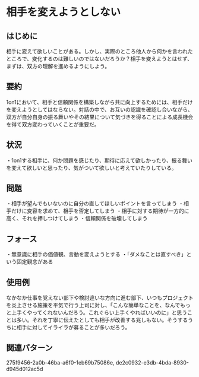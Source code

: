 



# 相手を変えようとしない

## はじめに
  
相手に変えて欲しいことがある。しかし、実際のところ他人から何かを言われたところで、変化するのは難しいのではないだろうか？相手を変えようとはせず、まずは、双方の理解を進めるようにしよう。
## 要約
  
1on1において、相手と信頼関係を構築しながら共に向上するためには、相手だけを変えようとしてはならない。対話の中で、お互いの認識を確認し合いながら、双方が自分自身の振る舞いやその結果について気づきを得ることによる成長機会を得て双方変わっていくことが重要だ。
## 状況
  
・1on1する相手に、何か問題を感じたり、期待に応えて欲しかったり、振る舞いを変えて欲しいと思ったり、気がついて欲しいと考えていたりしている。
## 問題
  
・相手が望んでもいないのに自分の直してほしいポイントを言ってしまう
・相手だけに変容を求めて、相手を否定してしまう
・相手に対する期待が一方的に高く、それを押しつけてしまう
・信頼関係を破壊してしまう
## フォース
  
・無意識に相手の価値観、言動を変えようとする
・「ダメなことは直すべき」という固定観念がある
## 使用例
  
なかなか仕事を覚えない部下や検討違いな方向に進む部下、いつもプロジェクトを炎上させる施策を平気で行う上司に対し、「こんな簡単なことを、なんでもっと上手くやってくれないんだろう。これぐらい上手くやればいいのに」と思うことは多い。それを丁寧に伝えたとしても相手が改善する兆しもない。そうするうちに相手に対してイライラが募ることが多いだろう。
## 関連パターン
  
275f9456-2a0b-46ba-a6f0-1eb69b75086e, de2c0932-e3db-4bda-8930-d945d012ac5d